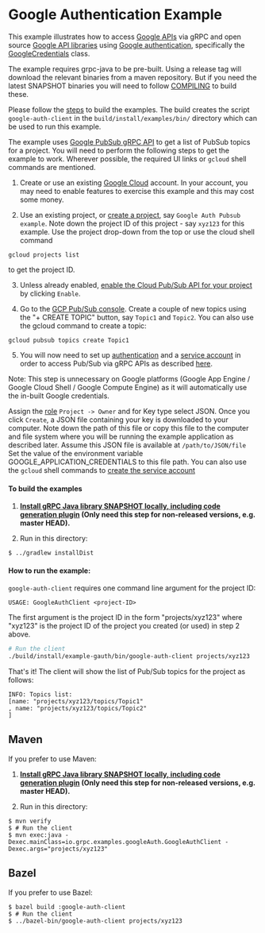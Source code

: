 Google Authentication Example
==============================================

This example illustrates how to access [Google APIs](https://cloud.google.com/apis/docs/overview) via gRPC and
open source [Google API libraries](https://github.com/googleapis) using
[Google authentication](https://developers.google.com/identity/protocols/OAuth2), specifically the
[GoogleCredentials](https://github.com/googleapis/google-auth-library-java/blob/master/oauth2_http/java/com/google/auth/oauth2/GoogleCredentials.java)
class.

The example requires grpc-java to be pre-built. Using a release tag will download the relevant binaries
from a maven repository. But if you need the latest SNAPSHOT binaries you will need to follow
[COMPILING](../COMPILING.md) to build these.

Please follow the [steps](./README.md#to-build-the-examples) to build the examples. The build creates
the script `google-auth-client` in the `build/install/examples/bin/` directory which can be
used to run this example.

The example uses [Google PubSub gRPC API](https://cloud.google.com/pubsub/docs/reference/rpc/) to get a list
of PubSub topics for a project. You will need to perform the following steps to get the example to work.
Wherever possible, the required UI links or `gcloud` shell commands are mentioned.

1. Create or use an existing [Google Cloud](https://cloud.google.com) account. In your account, you may need
to enable features to exercise this example and this may cost some money.

2. Use an existing project, or [create a project](https://pantheon.corp.google.com/projectcreate),
say `Google Auth Pubsub example`. Note down the project ID of this project - say `xyz123` for this example.
Use the project drop-down from the top or use the cloud shell command
```
gcloud projects list
```
to get the project ID.

3. Unless already enabled, [enable the Cloud Pub/Sub API for your project](https://console.developers.google.com/apis/api/pubsub.googleapis.com/overview)
by clicking `Enable`.

4. Go to the [GCP Pub/Sub console](https://pantheon.corp.google.com/cloudpubsub). Create a couple of new
topics using the "+ CREATE TOPIC" button, say `Topic1` and `Topic2`. You can also use the gcloud command
to create a topic:
```
gcloud pubsub topics create Topic1
```

5. You will now need to set up [authentication](https://cloud.google.com/docs/authentication/) and a
[service account](https://cloud.google.com/docs/authentication/#service_accounts) in order to access
Pub/Sub via gRPC APIs as described [here](https://cloud.google.com/iam/docs/creating-managing-service-accounts).

Note: This step is unnecessary on Google platforms (Google App Engine / Google Cloud Shell / Google Compute Engine) as it will
automatically use the in-built Google credentials.

Assign the [role](https://cloud.google.com/iam/docs/granting-roles-to-service-accounts) `Project -> Owner`
and for Key type select JSON. Once you click `Create`, a JSON file containing your key is downloaded to
your computer. Note down the path of this file or copy this file to the computer and file system where
you will be running the example application as described later. Assume this JSON file is available at
`/path/to/JSON/file` Set the value of the environment variable GOOGLE_APPLICATION_CREDENTIALS to this file path. You can also use the `gcloud` shell commands to
[create the service account](https://cloud.google.com/iam/docs/creating-managing-service-accounts#iam-service-accounts-create-gcloud)


#### To build the examples

1. **[Install gRPC Java library SNAPSHOT locally, including code generation plugin](../../COMPILING.md) (Only need this step for non-released versions, e.g. master HEAD).**

2. Run in this directory:
```
$ ../gradlew installDist
```


#### How to run the example:
`google-auth-client` requires one command line argument for the project ID:

 ```text
USAGE: GoogleAuthClient <project-ID>
```

The first argument <project-ID> is the project ID in the form "projects/xyz123" where "xyz123" is
the project ID of the project you created (or used) in step 2 above.

 ```bash
# Run the client
./build/install/example-gauth/bin/google-auth-client projects/xyz123
```
 That's it! The client will show the list of Pub/Sub topics for the project as follows:

 ```
 INFO: Topics list:
 [name: "projects/xyz123/topics/Topic1"
 , name: "projects/xyz123/topics/Topic2"
 ]
 ```

 ## Maven
 If you prefer to use Maven:
 1. **[Install gRPC Java library SNAPSHOT locally, including code generation plugin](../../COMPILING.md) (Only need this step for non-released versions, e.g. master HEAD).**

 2. Run in this directory:
 ```
 $ mvn verify
 $ # Run the client
 $ mvn exec:java -Dexec.mainClass=io.grpc.examples.googleAuth.GoogleAuthClient -Dexec.args="projects/xyz123"
 ```

 ## Bazel
 If you prefer to use Bazel:
 ```
 $ bazel build :google-auth-client
 $ # Run the client
 $ ../bazel-bin/google-auth-client projects/xyz123
 ```
